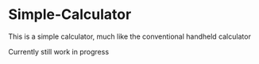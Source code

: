 # Simple-Calculator
This is a simple calculator, much like the conventional handheld calculator

Currently still work in progress
